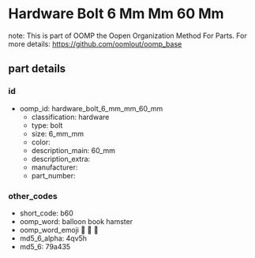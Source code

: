 # Hardware Bolt 6 Mm Mm 60 Mm  

note: This is part of OOMP the Oopen Organization Method For Parts. For more details: https://github.com/oomlout/oomp_base

##  part details





### id
* oomp_id: hardware_bolt_6_mm_mm_60_mm
  * classification: hardware
  * type: bolt
  * size: 6_mm_mm
  * color: 
  * description_main: 60_mm
  * description_extra: 
  * manufacturer: 
  * part_number: 

### other_codes
* short_code: b60
* oomp_word: balloon book hamster
* oomp_word_emoji :balloon: :book: :hamster:
* md5_6_alpha: 4qv5h
* md5_6: 79a435